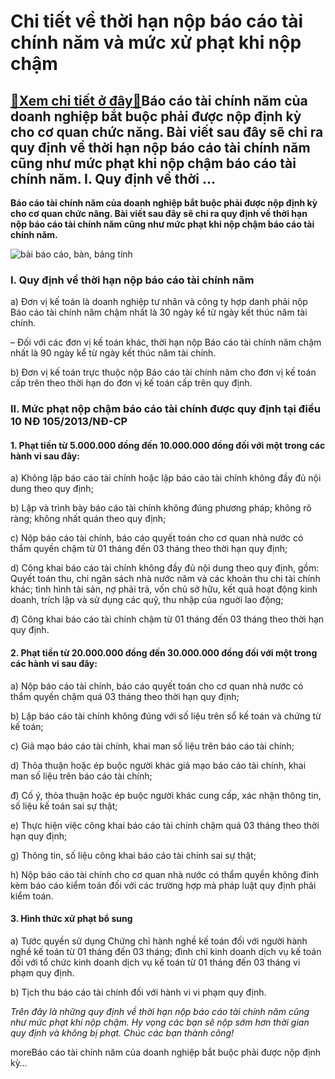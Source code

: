 Chi tiết về thời hạn nộp báo cáo tài chính năm và mức xử phạt khi nộp chậm
==========================================================================

[:gift:Xem chi tiết ở đây:gift:](https://hddtvn.com/chi-tiet-ve-thoi-han-nop-bao-cao-tai-chinh-nam-va-muc-xu-phat-khi-nop-cham/)Báo cáo tài chính năm của doanh nghiệp bắt buộc phải được nộp định kỳ cho cơ quan chức năng. Bài viết sau đây sẽ chỉ ra quy định về thời hạn nộp báo cáo tài chính năm cũng như mức phạt khi nộp chậm báo cáo tài chính năm. I. Quy định về thời …
--------------------------------------------------------------------------------------------------------------------------------------------------------------------------------------------------------------------------------------------------

**Báo cáo tài chính năm của doanh nghiệp bắt buộc phải được nộp định kỳ cho cơ quan chức năng. Bài viết sau đây sẽ chỉ ra quy định về thời hạn nộp báo cáo tài chính năm cũng như mức phạt khi nộp chậm báo cáo tài chính năm.**


![bài báo cáo, bàn, bảng tính](https://hddtvn.com/wp-content/uploads/2021/01/pexels-photo-590022-scaled.jpeg)


### I. Quy định về thời hạn nộp báo cáo tài chính năm


a) Đơn vị kế toán là doanh nghiệp tư nhân và công ty hợp danh phải nộp Báo cáo tài chính năm chậm nhất là 30 ngày kể từ ngày kết thúc năm tài chính.


– Đối với các đơn vị kế toán khác, thời hạn nộp Báo cáo tài chính năm chậm nhất là 90 ngày kể từ ngày kết thúc năm tài chính.


b) Đơn vị kế toán trực thuộc nộp Báo cáo tài chính năm cho đơn vị kế toán cấp trên theo thời hạn do đơn vị kế toán cấp trên quy định.


### II. Mức phạt nộp chậm báo cáo tài chính được quy định tại điều 10 NĐ 105/2013/NĐ-CP


#### 1. Phạt tiền từ 5.000.000 đồng đến 10.000.000 đồng đối với một trong các hành vi sau đây:


a) Không lập báo cáo tài chính hoặc lập báo cáo tài chính không đầy đủ nội dung theo quy định;


b) Lập và trình bày báo cáo tài chính không đúng phương pháp; không rõ ràng; không nhất quán theo quy định;


c) Nộp báo cáo tài chính, báo cáo quyết toán cho cơ quan nhà nước có thẩm quyền chậm từ 01 tháng đến 03 tháng theo thời hạn quy định;


d) Công khai báo cáo tài chính không đầy đủ nội dung theo quy định, gồm: Quyết toán thu, chi ngân sách nhà nước năm và các khoản thu chi tài chính khác; tình hình tài sản, nợ phải trả, vốn chủ sở hữu, kết quả hoạt động kinh doanh, trích lập và sử dụng các quỹ, thu nhập của nguời lao động;


đ) Công khai báo cáo tài chính chậm từ 01 tháng đến 03 tháng theo thời hạn quy định.


#### 2. Phạt tiền từ 20.000.000 đồng đến 30.000.000 đồng đối với một trong các hành vi sau đây:


a) Nộp báo cáo tài chính, báo cáo quyết toán cho cơ quan nhà nước có thẩm quyền chậm quá 03 tháng theo thời hạn quy định;


b) Lập báo cáo tài chính không đúng với số liệu trên sổ kế toán và chứng từ kế toán;


c) Giả mạo báo cáo tài chính, khai man số liệu trên báo cáo tài chính;


d) Thỏa thuận hoặc ép buộc người khác giả mạo báo cáo tài chính, khai man số liệu trên báo cáo tài chính;


đ) Cố ý, thỏa thuận hoặc ép buộc người khác cung cấp, xác nhận thông tin, số liệu kế toán sai sự thật;


e) Thực hiện việc công khai báo cáo tài chính chậm quá 03 tháng theo thời hạn quy định;


g) Thông tin, số liệu công khai báo cáo tài chính sai sự thật;


h) Nộp báo cáo tài chính cho cơ quan nhà nước có thẩm quyền không đính kèm báo cáo kiểm toán đối với các trường hợp mà pháp luật quy định phải kiểm toán.


#### 3. Hình thức xử phạt bổ sung


a) Tước quyền sử dụng Chứng chỉ hành nghề kế toán đối với người hành nghề kế toán từ 01 tháng đến 03 tháng; đình chỉ kinh doanh dịch vụ kế toán đối với tổ chức kinh doanh dịch vụ kế toán từ 01 tháng đến 03 tháng vi phạm quy định.


b) Tịch thu báo cáo tài chính đối với hành vi vi phạm quy định.


*Trên đây là những quy định về thời hạn nộp báo cáo tài chính năm cũng như mức phạt khi nộp chậm. Hy vọng các bạn sẽ nộp sớm hơn thời gian quy định và không bị phạt. Chúc các bạn thành công!*



moreBáo cáo tài chính năm của doanh nghiệp bắt buộc phải được nộp định kỳ…

